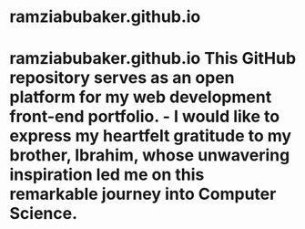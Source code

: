 # ramziabubaker.github.io
# ramziabubaker.github.io This GitHub repository serves as an open platform for my web development front-end portfolio.   - I would like to express my heartfelt gratitude to my brother, Ibrahim, whose unwavering inspiration led me on this remarkable journey into Computer Science.
